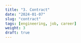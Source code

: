 ```yaml
---
title: "3. Contract"
date: "2024-01-07"
slug: "contract"
tags: [engineering, job, career]
weight: 3
draft: true
---
```

